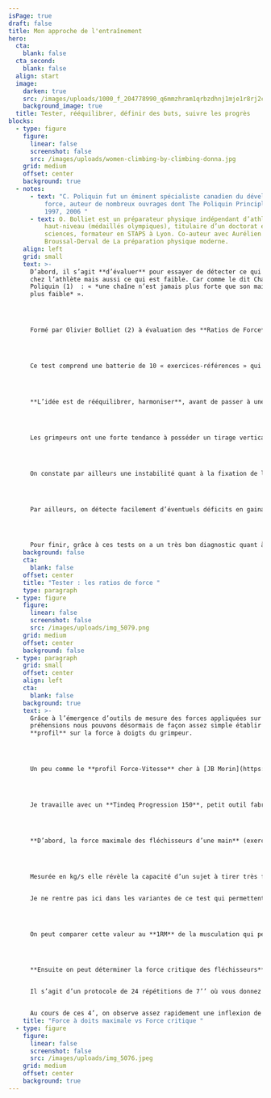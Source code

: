 ```yaml
---
isPage: true
draft: false
title: Mon approche de l'entraînement
hero:
  cta:
    blank: false
  cta_second:
    blank: false
  align: start
  image:
    darken: true
    src: /images/uploads/1000_f_204778990_q6mmzhram1qrbzdhnj1mje1r8rj2c9es.jpg
    background_image: true
  title: Tester, rééquilibrer, définir des buts, suivre les progrès
blocks:
  - type: figure
    figure:
      linear: false
      screenshot: false
      src: /images/uploads/women-climbing-by-climbing-donna.jpg
    grid: medium
    offset: center
    background: true
  - notes:
      - text: "C. Poliquin fut un éminent spécialiste canadien du développement de la
          force, auteur de nombreux ouvrages dont The Poliquin Principles -
          1997, 2006 "
      - text: O. Bolliet est un préparateur physique indépendant d’athlètes de
          haut-niveau (médaillés olympiques), titulaire d’un doctorat en
          sciences, formateur en STAPS à Lyon. Co-auteur avec Aurélien
          Broussal-Derval de La préparation physique moderne.
    align: left
    grid: small
    text: >-
      D’abord, il s’agit **d’évaluer** pour essayer de détecter ce qui est fort
      chez l’athlète mais aussi ce qui est faible. Car comme le dit Charles
      Poliquin (1)  : « *une chaîne n’est jamais plus forte que son maillon le
      plus faible* ». 




      Formé par Olivier Bolliet (2) à évaluation des **Ratios de Force** sur les principaux patterns de la biomécanique humaine, je fais passer aux grimpeurs des tests qui permettent de mettre en évidence leurs zones fragiles. Ce sont ces faiblesses qui déclenchent les blessures et qui limitent le développement de la force. 




      Ce test comprend une batterie de 10 « exercices-références » qui permettent en 2h de donner des axes de travail en préparation physique avec un programme léger en endurance de force avec de petites charges. 




      **L’idée est de rééquilibrer, harmoniser**, avant de passer à une autre étape, si besoin. 




      Les grimpeurs ont une forte tendance à posséder un tirage vertical très développé (traction) au détriment des mouvements de répulsion (développé couché, développé militaire). 




      On constate par ailleurs une instabilité quant à la fixation de l’épaule (via l’omoplate) qui peut générer des douleurs récurrentes dans la zone acromio-claviculaire.




      Par ailleurs, on détecte facilement d’éventuels déficits en gainage ventral et lombaire ou de grands déséquilibres sur ces chaînes. 




      Pour finir, grâce à ces tests on a un très bon diagnostic quant à la prégnance de la latéralisation chez certains, avec un côté fort et un côté faible qu’il conviendra de réduire s’il est détecté.
    background: false
    cta:
      blank: false
    offset: center
    title: "Tester : les ratios de force "
    type: paragraph
  - type: figure
    figure:
      linear: false
      screenshot: false
      src: /images/uploads/img_5079.png
    grid: medium
    offset: center
    background: false
  - type: paragraph
    grid: small
    offset: center
    align: left
    cta:
      blank: false
    background: true
    text: >-
      Grâce à l’émergence d’outils de mesure des forces appliquées sur les
      préhensions nous pouvons désormais de façon assez simple établir un
      **profil** sur la force à doigts du grimpeur. 




      Un peu comme le **profil Force-Vitesse** cher à [JB Morin](https://jbmorin.net/), nous sommes en capacité de donner un ou des axes de travail à un athlète suite à la passation de ces tests. 




      Je travaille avec un **Tindeq Progression 150**, petit outil fabriqué en Norvège, sorte de dynamomètre connecté en Bluetooth à un téléphone ou une tablette et qui permet de déterminer deux choses essentielles. 




      **D’abord, la force maximale des fléchisseurs d’une main** (exercice réalisé des deux côtés).




      Mesurée en kg/s elle révèle la capacité d’un sujet à tirer très fort vers le bas quelques secondes avec une seule main sur une préhension type réglette de 15 ou 20mm (à choisir en fonction du niveau de l’athlète). 


      Je ne rentre pas ici dans les variantes de ce test qui permettent de faire des mesures sur la chaîne épaule, coude, poignet, main. 




      On peut comparer cette valeur au **1RM** de la musculation qui permet ensuite de cibler un % du max en fonction des besoins de l’athlète (masse musculaire, force max, etc …). 




      **Ensuite on peut déterminer la force critique des fléchisseurs**, toujours de façon isolée, une main après l’autre. 


      Il s’agit d’un protocole de 24 répétitions de 7’’ où vous donnez votre max, entrecoupées de micro-repos de 3’’. 


      Au cours de ces 4’, on observe assez rapidement une inflexion de la force appliquée (graphique ci-contre).
    title: "Force à doits maximale vs Force critique "
  - type: figure
    figure:
      linear: false
      screenshot: false
      src: /images/uploads/img_5076.jpeg
    grid: medium
    offset: center
    background: true
---
```

